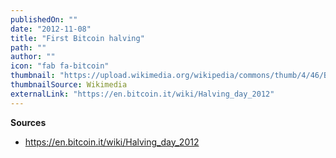 ```yaml
---
publishedOn: ""
date: "2012-11-08"
title: "First Bitcoin halving"
path: ""
author: ""
icon: "fab fa-bitcoin"
thumbnail: "https://upload.wikimedia.org/wikipedia/commons/thumb/4/46/Bitcoin.svg/240px-Bitcoin.svg.png"
thumbnailSource: Wikimedia
externalLink: "https://en.bitcoin.it/wiki/Halving_day_2012"
---
```


**Sources**
- https://en.bitcoin.it/wiki/Halving_day_2012